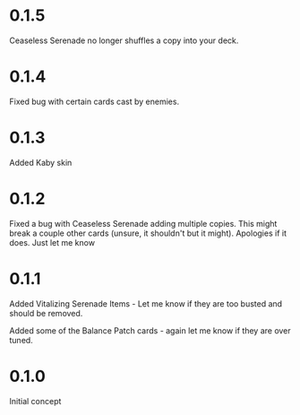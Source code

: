 # 0.1.5

Ceaseless Serenade no longer shuffles a copy into your deck.

# 0.1.4

Fixed bug with certain cards cast by enemies.

# 0.1.3

Added Kaby skin

# 0.1.2

Fixed a bug with Ceaseless Serenade adding multiple copies. This might break a couple other cards (unsure, it shouldn't but it might). Apologies if it does. Just let me know

# 0.1.1

<!-- TODO: Fixed a bug with cards losing their stanza requirements -->

Added Vitalizing Serenade Items - Let me know if they are too busted and should be removed.

Added some of the Balance Patch cards - again let me know if they are over tuned.

# 0.1.0

Initial concept
